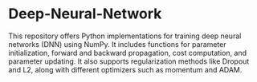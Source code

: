 # Deep-Neural-Network
This repository offers Python implementations for training deep neural networks (DNN) using NumPy. It includes functions for parameter initialization, forward and backward propagation, cost computation, and parameter updating. It also supports regularization methods like Dropout and L2, along with different optimizers such as momentum and ADAM.

